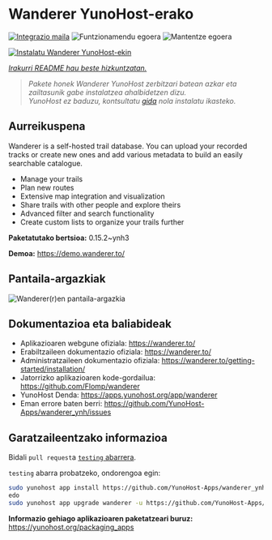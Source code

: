 <!--
Ohart ongi: README hau automatikoki sortu da <https://github.com/YunoHost/apps/tree/master/tools/readme_generator>ri esker
EZ editatu eskuz.
-->

# Wanderer YunoHost-erako

[![Integrazio maila](https://apps.yunohost.org/badge/integration/wanderer)](https://ci-apps.yunohost.org/ci/apps/wanderer/)
![Funtzionamendu egoera](https://apps.yunohost.org/badge/state/wanderer)
![Mantentze egoera](https://apps.yunohost.org/badge/maintained/wanderer)

[![Instalatu Wanderer YunoHost-ekin](https://install-app.yunohost.org/install-with-yunohost.svg)](https://install-app.yunohost.org/?app=wanderer)

*[Irakurri README hau beste hizkuntzatan.](./ALL_README.md)*

> *Pakete honek Wanderer YunoHost zerbitzari batean azkar eta zailtasunik gabe instalatzea ahalbidetzen dizu.*  
> *YunoHost ez baduzu, kontsultatu [gida](https://yunohost.org/install) nola instalatu ikasteko.*

## Aurreikuspena

Wanderer is a self-hosted trail database. You can upload your recorded tracks or create new ones and add various metadata to build an easily searchable catalogue.

- Manage your trails
- Plan new routes
- Extensive map integration and visualization
- Share trails with other people and explore theirs
- Advanced filter and search functionality
- Create custom lists to organize your trails further


**Paketatutako bertsioa:** 0.15.2~ynh3

**Demoa:** <https://demo.wanderer.to/>

## Pantaila-argazkiak

![Wanderer(r)en pantaila-argazkia](./doc/screenshots/wanderer.png)

## Dokumentazioa eta baliabideak

- Aplikazioaren webgune ofiziala: <https://wanderer.to/>
- Erabiltzaileen dokumentazio ofiziala: <https://wanderer.to/>
- Administratzaileen dokumentazio ofiziala: <https://wanderer.to/getting-started/installation/>
- Jatorrizko aplikazioaren kode-gordailua: <https://github.com/Flomp/wanderer>
- YunoHost Denda: <https://apps.yunohost.org/app/wanderer>
- Eman errore baten berri: <https://github.com/YunoHost-Apps/wanderer_ynh/issues>

## Garatzaileentzako informazioa

Bidali `pull request`a [`testing` abarrera](https://github.com/YunoHost-Apps/wanderer_ynh/tree/testing).

`testing` abarra probatzeko, ondorengoa egin:

```bash
sudo yunohost app install https://github.com/YunoHost-Apps/wanderer_ynh/tree/testing --debug
edo
sudo yunohost app upgrade wanderer -u https://github.com/YunoHost-Apps/wanderer_ynh/tree/testing --debug
```

**Informazio gehiago aplikazioaren paketatzeari buruz:** <https://yunohost.org/packaging_apps>
